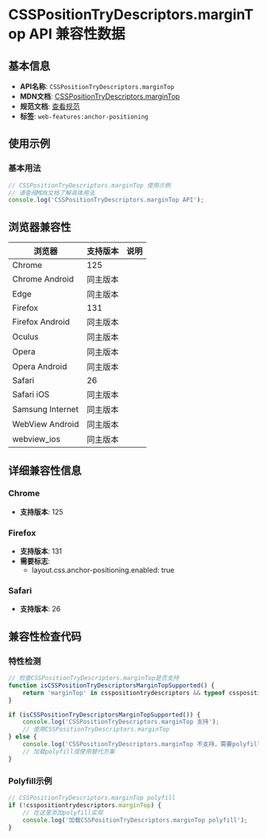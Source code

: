 # CSSPositionTryDescriptors.marginTop API 兼容性数据

## 基本信息

- **API名称**: `CSSPositionTryDescriptors.marginTop`
- **MDN文档**: [CSSPositionTryDescriptors.marginTop](https://developer.mozilla.org/docs/Web/API/CSSPositionTryDescriptors#instance_properties)
- **规范文档**: [查看规范](https://drafts.csswg.org/css-anchor-position-1/#dom-csspositiontrydescriptors-margintop)
- **标签**: `web-features:anchor-positioning`

## 使用示例

### 基本用法

```javascript
// CSSPositionTryDescriptors.marginTop 使用示例
// 请查阅MDN文档了解具体用法
console.log('CSSPositionTryDescriptors.marginTop API');
```

## 浏览器兼容性

| 浏览器 | 支持版本 | 说明 |
|--------|----------|------|
| Chrome | 125 |  |
| Chrome Android | 同主版本 |  |
| Edge | 同主版本 |  |
| Firefox | 131 |  |
| Firefox Android | 同主版本 |  |
| Oculus | 同主版本 |  |
| Opera | 同主版本 |  |
| Opera Android | 同主版本 |  |
| Safari | 26 |  |
| Safari iOS | 同主版本 |  |
| Samsung Internet | 同主版本 |  |
| WebView Android | 同主版本 |  |
| webview_ios | 同主版本 |  |

## 详细兼容性信息

### Chrome

- **支持版本**: 125

### Firefox

- **支持版本**: 131
- **需要标志**: 
  - layout.css.anchor-positioning.enabled: true

### Safari

- **支持版本**: 26

## 兼容性检查代码

### 特性检测

```javascript
// 检查CSSPositionTryDescriptors.marginTop是否支持
function isCSSPositionTryDescriptorsMarginTopSupported() {
    return 'marginTop' in csspositiontrydescriptors && typeof csspositiontrydescriptors.marginTop === 'function';
}

if (isCSSPositionTryDescriptorsMarginTopSupported()) {
    console.log('CSSPositionTryDescriptors.marginTop 支持');
    // 使用CSSPositionTryDescriptors.marginTop
} else {
    console.log('CSSPositionTryDescriptors.marginTop 不支持，需要polyfill');
    // 加载polyfill或使用替代方案
}
```

### Polyfill示例

```javascript
// CSSPositionTryDescriptors.marginTop polyfill
if (!csspositiontrydescriptors.marginTop) {
    // 在这里添加polyfill实现
    console.log('加载CSSPositionTryDescriptors.marginTop polyfill');
}
```

